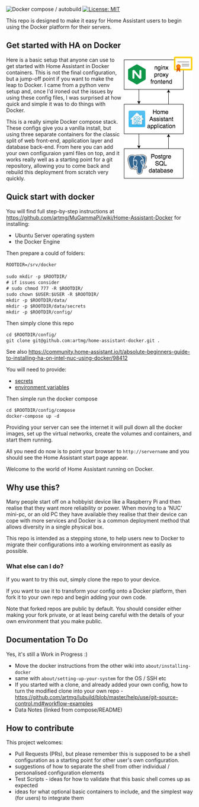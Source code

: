 ![Docker compose / autobuild](https://img.shields.io/badge/docker%20compose-autobuild-green)
[![License: MIT](https://img.shields.io/badge/License-MIT-yellow.svg)](https://opensource.org/licenses/MIT)

This repo is designed to make it easy for Home Assistant users 
to begin using the Docker platform for their servers. 

## Get started with HA on Docker

<img align="right" src="about/basic-diagram.png">

Here is a basic setup that anyone can use to 
get started with Home Assistant in Docker containers. 
This is not the final configuration, but a jump-off point 
if you want to make the leap to Docker. 
I came from a python venv setup and, 
once I'd ironed out the issues by using these config files, 
I was surprised at how quick and simple it was to do things with Docker. 

This is a really simple Docker compose stack. 
These configs give you a vanilla install, 
but using three separate containers for the classic split 
of web front-end, application layer and database back-end.
From here you can add your own configuraion yaml files on top,
and it works really well as a starting point for a git repository, 
allowing you to come back and rebuild this deployment from scratch very quickly.


## Quick start with docker

You will find full step-by-step instructions at 
https://github.com/artmg/MuGammaPi/wiki/Home-Assistant-Docker for installing:

* Ubuntu Server operating system
* the Docker Engine

Then prepare a could of folders:

```
ROOTDIR=/srv/docker

sudo mkdir -p $ROOTDIR/
# if issues consider 
# sudo chmod 777 -R $ROOTDIR/
sudo chown $USER:$USER -R $ROOTDIR/
mkdir -p $ROOTDIR/data/
mkdir -p $ROOTDIR/data/secrets
mkdir -p $ROOTDIR/config/
```


Then simply clone this repo

```
cd $ROOTDIR/config/
git clone git@github.com:artmg/home-assistant-docker.git .
```

See also https://community.home-assistant.io/t/absolute-beginners-guide-to-installing-ha-on-intel-nuc-using-docker/98412

You will need to provide:

* [secrets](hass/README.htm)
* [environment variables](compose/README.htm)

Then simple run the docker compose

```
cd $ROOTDIR/config/compose
docker-compose up -d
```

Providing your server can see the internet it will 
pull down all the docker images, set up the virtual networks, 
create the volumes and containers, and start them running. 

All you need do now is to point your browser to  `http://servername`
and you should see the Home Assistant start page appear.

Welcome to the world of Home Assistant running on Docker.


## Why use this?

Many people start off on a hobbyist device like a Raspberry Pi 
and then realise that they want more reliability or power. 
When moving to a 'NUC' mini-pc, or an old PC they have available 
they realise that their device can cope with more services 
and Docker is a common deployment method that allows diversity 
in a single physical box. 

This repo is intended as a stepping stone, to help users 
new to Docker to migrate their configurations into a working 
environment as easily as possible. 

### What else can I do?

If you want to try this out, simply clone the repo to your device. 

If you want to use it to transform your config onto a Docker platform, then fork it to your own repo and begin adding your own code. 

Note that forked repos are public by default. You should consider either making your fork private, or at least being careful with the details of your own environment that you make public.

## Documentation To Do

Yes, it's still a Work in Progress :)

* Move the docker instructions from the other wiki into `about/installing-docker`
* same with `about/setting-up-your-system` for the OS / SSH etc
* If you started with a clone, and already added your own config, how to turn the modified clone into your own repo - https://github.com/artmg/lubuild/blob/master/help/use/git-source-control.md#workflow-examples
* Data Notes (linked from compose/README)


## How to contribute

This project welcomes:

* Pull Requests (PRs), but please remember this is supposed to be a shell configuration as a starting point for other user's own configuration.
* suggestions of how to separate the shell from other individual / personalised configuration elements
* Test Scripts - ideas for how to validate that this basic shell comes up as expected
* ideas for what optional basic containers to include, and the simplest way (for users) to integrate them

